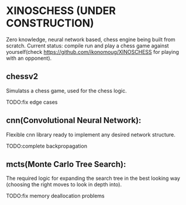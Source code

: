 # XINOSCHESS (UNDER CONSTRUCTION)

Zero knowledge, neural network based, chess engine being built from scratch.
Current status: compile run and play a chess game against yourself(check https://github.com/ikonomoug/XINOSCHESS for playing with an opponent).

## chessv2

Simulatss a chess game, used for the chess logic.

TODO:fix edge cases

## cnn(Convolutional Neural Network):

Flexible cnn library ready to implement any desired network structure. 

TODO:complete backpropagation

## mcts(Monte Carlo Tree Search): 

The required logic for expanding the search tree in the best looking way (choosing the right moves to look in depth into).

TODO:fix memory deallocation problems

	

